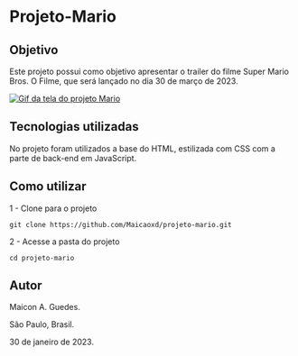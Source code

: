 # Projeto-Mario

## Objetivo

Este projeto possui como objetivo apresentar o trailer do filme Super Mario Bros. O Filme, que será lançado no dia 30 de março de 2023.

[<img src="./src/imagens/GifDoProjeto.gif" alt="Gif da tela do projeto Mario">](https://maicaoxd.github.io/projeto-mario/)

## Tecnologias utilizadas
No projeto foram utilizados a base do HTML, estilizada com CSS com a parte de back-end em JavaScript.

## Como utilizar

1 - Clone para o projeto

```
git clone https://github.com/Maicaoxd/projeto-mario.git
```

2 - Acesse a pasta do projeto

```
cd projeto-mario
```

## Autor
Maicon A. Guedes. 

São Paulo, Brasil.

30 de janeiro de 2023.